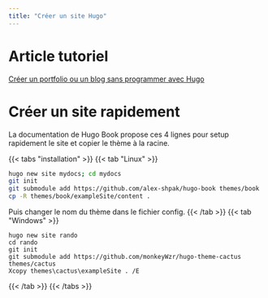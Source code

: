 ```yaml
---
title: "Créer un site Hugo"
---
```


# Article tutoriel

[Créer un portfolio ou un blog sans programmer avec Hugo](https://aureliendossantos.github.io/post/2021/creer-un-site-avec-hugo/)

# Créer un site rapidement

La documentation de Hugo Book propose ces 4 lignes pour setup rapidement le site et copier le thème à la racine.

{{< tabs "installation" >}}
{{< tab "Linux" >}}
```sh
hugo new site mydocs; cd mydocs
git init
git submodule add https://github.com/alex-shpak/hugo-book themes/book
cp -R themes/book/exampleSite/content .
```
Puis changer le nom du thème dans le fichier config.
{{< /tab >}}
{{< tab "Windows" >}}
```
hugo new site rando
cd rando
git init
git submodule add https://github.com/monkeyWzr/hugo-theme-cactus themes/cactus
Xcopy themes\cactus\exampleSite . /E
```
{{< /tab >}}
{{< /tabs >}}
